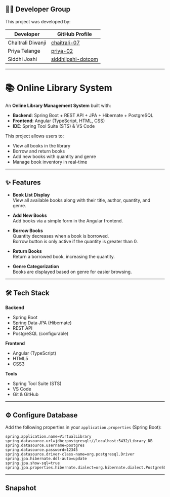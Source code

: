 ## 👩‍💻 Developer Group

This project was developed by:

| Developer           | GitHub Profile |
|---------------------|----------------|
| Chaitrali Diwanji   | [chaitrali-07](https://github.com/chaitrali-07) |
| Priya Telange       | [priya-02](https://github.com/priya-02) |
| Siddhi Joshi        |[siddhijoshi-dotcom](https://github.com/siddhijoshi-dotcom) |

---

# 📚 Online Library System

An **Online Library Management System** built with:

- **Backend**: Spring Boot + REST API + JPA + Hibernate + PostgreSQL  
- **Frontend**: Angular (TypeScript, HTML, CSS)  
- **IDE**: Spring Tool Suite (STS) & VS Code  

This project allows users to:  
- View all books in the library  
- Borrow and return books  
- Add new books with quantity and genre  
- Manage book inventory in real-time  

---

## ✨ Features

- **Book List Display**  
  View all available books along with their title, author, quantity, and genre.  

- **Add New Books**  
  Add books via a simple form in the Angular frontend.  

- **Borrow Books**  
  Quantity decreases when a book is borrowed.  
  Borrow button is only active if the quantity is greater than 0.  

- **Return Books**  
  Return a borrowed book, increasing the quantity.  

- **Genre Categorization**  
  Books are displayed based on genre for easier browsing.  

---

## 🛠 Tech Stack

**Backend**
- Spring Boot  
- Spring Data JPA (Hibernate)  
- REST API  
- PostgreSQL (configurable)  

**Frontend**
- Angular (TypeScript)  
- HTML5  
- CSS3  

**Tools**
- Spring Tool Suite (STS)  
- VS Code  
- Git & GitHub  

---

## ⚙️ Configure Database

Add the following properties in your `application.properties` (Spring Boot):

```properties
spring.application.name=VirtualLibrary
spring.datasource.url=jdbc:postgresql://localhost:5432/Library_DB
spring.datasource.username=postgres
spring.datasource.password=12345
spring.datasource.driver-class-name=org.postgresql.Driver
spring.jpa.hibernate.ddl-auto=update
spring.jpa.show-sql=true
spring.jpa.properties.hibernate.dialect=org.hibernate.dialect.PostgreSQLDialect
```
---
## Snapshot
